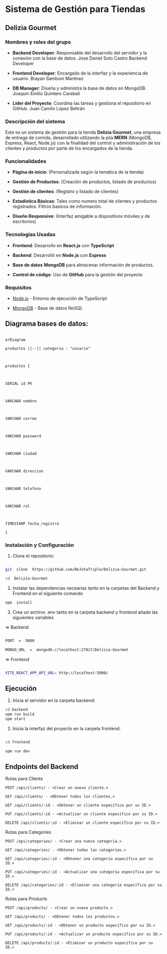 # Sistema de Gestión para Tiendas

## Delizia Gourmet

### Nombres y roles del grupo

- **Backend Developer**: Responsable del desarrollo del servidor y la conexión con la base de datos. Jose Daniel Soto Castro Backend Developer

- **Frontend Developer**: Encargado de la interfaz y la experiencia de usuario. Brayan Samboni Martínez

- **DB Manager**:  Diseña y administra la base de datos en MongoDB. Joaquín Emilio Quintero Carabali

-  **Líder del Proyecto**: Coordina las tareas y gestiona el repositorio en GitHub. Juan Camilo López Beltrán

  
### Descripción del sistema

Este es un  sistema de gestión para la tienda **Delizia Gourmet**, una empresa de entrega de comida, desarrollado utilizando la pila **MERN** (MongoDB, Express, React, Node.js) con la finalidad del control y administración de los clientes y productos por parte de los encargados de la tienda.

### Funcionalidades

- **Página de inicio**: (Personalizada según la temática de la tienda)

- **Gestión de Productos**: (Creación de productos, listado de productos)

- **Gestión de clientes**: (Registro y listado de clientes)

- **Estadística Básicas**: Tales como numero total de clientes y productos registrados. Filtros basicos de información.

- **Diseño Responsive**: (Interfaz amigable a dispositivos móviles y de escritorios)

### Tecnologías Usadas

-  **Frontend**: Desarrollo en **React.js** con **TypeScript**

  

  

-  **Backend**: Desarrolló en **Node.js** con **Express**

-  **Base de datos**  **MongoDB** para almacenar información de productos.

-  **Control de código**: Uso de **GitHub** para la gestión del proyecto

### Requisitos

-  [Node.js](https://nodejs.org/) - Entorno de ejecución de TypeScript

-  [MongoDB](https://www.mongodb.com/) - Base de datos NoSQL

  
## Diagrama bases de datos:

```mermaid

erDiagram

productos ||--|| categoria : "usuario"

  

productos {

  

SERIAL id PK

  

VARCHAR nombre

  

VARCHAR correo

  

VARCHAR password

  

VARCHAR ciudad

  

VARCHAR direccion

  

VARCHAR telefono

  

VARCHAR rol

  

TIMESTAMP fecha_registro

}

```

### Instalación y Configuración

  
1. Clona el repositorio:

```bash

git  clone  https://github.com/BeJotaTriple/Delizia-Gourmet.git

cd  Delizia-Gourmet
```

2. Instalar las dependencias necearías tanto en la carpetas del Backend y Frontend en el siguiente comando

```bash
npm  install
```

3. Crea un archivo .env tanto en la carpeta backend y  frontend añade las siguientes variables

  
=> Backend

```bash

PORT  =  5000

MONGO_URL  =  mongodb://localhost:27017/Delizia-Gourmet

```

=> Frontend

```bash

VITE_REACT_APP_API_URL= http://localhost:5000/

```
## Ejecución

1. Inicia el servidor en la carpeta backend:

```bash
cd backend
npm run build
npm start
```
2. Inicia la interfaz del proyecto en la carpeta frontend:

```bash

cd frontend

npm run dev

```

## Endpoints del Backend

Rutas para Clients

    POST /api/clients/ - <Crear un nuevo cliente.>

    GET /api/clients/ - <Obtener todos los clientes.>

    GET /api/clients/:id - <Obtener un cliente específico por su ID.>

    PUT /api/clients/:id - <Actualizar un cliente específico por su ID.>

    DELETE /api/clients/:id - <Eliminar un cliente específico por su ID.>

Rutas para Categories

    POST /api/categories/ - <Crear una nueva categoría.>

    GET /api/categories/ - <Obtener todas las categorías.>

    GET /api/categories/:id - <Obtener una categoría específica por su ID.>

    PUT /api/categories/:id - <Actualizar una categoría específica por su ID.>

    DELETE /api/categories/:id - <Eliminar una categoría específica por su ID.>

Rutas para Products

    POST /api/products/ - <Crear un nuevo producto.>

    GET /api/products/ - <Obtener todos los productos.>

    GET /api/products/:id - <Obtener un producto específico por su ID.>

    PUT /api/products/:id - <Actualizar un producto específico por su ID.>

    DELETE /api/products/:id - <Eliminar un producto específico por su ID.>